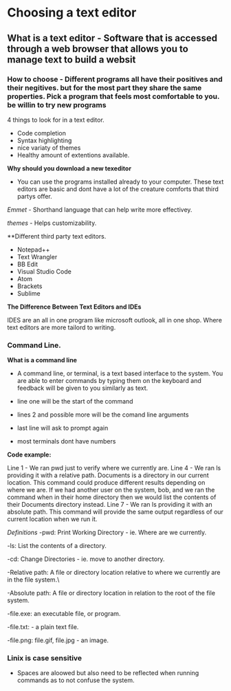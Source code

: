 # Choosing a text editor

## What is a text editor - Software that is accessed through a web browser that allows you to manage text to build a websit

### How to choose - Different programs all have their positives and their negitives. but for the most part they share the same properties. Pick a program that feels most comfortable to you. be willin to try new programs

4 things to look for in a text editor.
* Code completion
* Syntax highlighting
* nice variaty of themes 
* Healthy amount of extentions available.

**Why should you download a new texeditor**
- You can use the programs installed already to your computer. These text editors are basic and dont have a lot of the creature comforts that third partys offer.

*Emmet* - Shorthand language that can help write more effectivey.

*themes* - Helps customizability.

**Different third party text editors.

* Notepad++ 
* Text Wrangler
* BB Edit
* Visual Studio Code
* Atom
* Brackets
* Sublime

**The Difference Between Text
Editors and IDEs**

IDES are an all in one program like microsoft outlook, all in one shop. Where text editors are more tailord to writing.


### Command Line.

**What is a command line**
- A command line, or terminal, is a text based interface to the system. You are able to enter commands by typing them on the keyboard and feedback will be given to you similarly as text.

- line one will be the start of the command
- lines 2 and possible more will be the comand line arguments
- last line will ask to prompt again
- most terminals dont have numbers

**Code example:**

Line 1 - We ran pwd just to verify where we currently are.
Line 4 - We ran ls providing it with a relative path. Documents is a directory in our current location. This command could produce different results depending on where we are. If we had another user on the system, bob, and we ran the command when in their home directory then we would list the contents of their Documents directory instead.
Line 7 - We ran ls providing it with an absolute path. This command will provide the same output regardless of our current location when we run it.

*Definitions*
-pwd: Print Working Directory - ie. Where are we currently.

-ls: List the contents of a directory.

-cd: Change Directories - ie. move to another directory.

-Relative path: A file or directory location relative to where we currently are in the file system.\

-Absolute path: A file or directory location in relation to the root of the file system.

-file.exe: an executable file, or program.

-file.txt: - a plain text file.

-file.png: file.gif, file.jpg - an image.


### Linix is case sensitive
- Spaces are aloowed but also need to be reflected when running commands as to not confuse the system.
